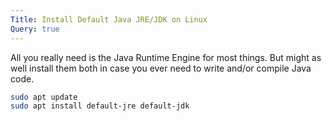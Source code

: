 ```yaml
---
Title: Install Default Java JRE/JDK on Linux
Query: true
---
```


All you really need is the Java Runtime Engine for most things. But might as well install them both in case you ever need to write and/or compile Java code.

```sh
sudo apt update
sudo apt install default-jre default-jdk
```
